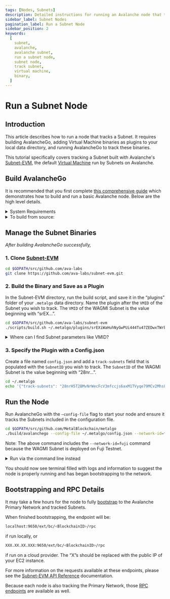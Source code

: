 ```yaml
---
tags: [Nodes, Subnets]
description: Detailed instructions for running an Avalanche node that tracks a Subnet.
sidebar_label: Subnet Nodes
pagination_label: Run a Subnet Node
sidebar_position: 2
keywords:
  [
    subnet,
    avalanche,
    avalanche subnet,
    run a subnet node,
    subnet node,
    track subnet,
    virtual machine,
    binary,
  ]
---
```


# Run a Subnet Node

## Introduction

This article describes how to run a node that tracks a Subnet. It requires building AvalancheGo, adding
Virtual Machine binaries as plugins to your local data directory, and running AvalancheGo to track these
binaries.

This tutorial specifically covers tracking a Subnet built with Avalanche's
[Subnet-EVM](https://github.com/ava-labs/subnet-evm), the default [Virtual Machine](/learn/avalanche/virtual-machines.md)
run by Subnets on Avalanche.

## Build AvalancheGo

It is recommended that you first complete [this comprehensive guide](/nodes/run/node-manually.md)
which demonstrates how to build and run a basic Avalanche node. Below are the high level details.

<details>

<summary>System Requirements</summary>
<p>

- CPU: Equivalent of 8 AWS vCPU
- RAM: 16 GiB
- Storage: 1 TiB SSD
- OS: Ubuntu 20.04 or MacOS &gt;= 12

Note that as network usage increases, hardware requirements may
change.

</p></details>

<details>

<summary>To build from source:</summary>
<p>

1. Install [gcc](https://gcc.gnu.org/)
2. Install [go](https://go.dev/)

3. Set the [$GOPATH](https://github.com/golang/go/wiki/SettingGOPATH)

4. Create a directory in your `$GOPATH`

```bash
mkdir -p $GOPATH/src/github.com/ava-labs
```

<!-- markdownlint-disable MD029 -->

5. Clone AvalancheGo

In the `$GOPATH`, clone [AvalancheGo](https://github.com/MetalBlockchain/metalgo),
the consensus engine and node implementation that is the core of the Avalanche
Network.

```bash
cd $GOPATH/src/github.com/ava-labs
git clone https://github.com/MetalBlockchain/metalgo.git
```

6. Run the Build Script

From the `avalanchego` directory, run the build script

```bash
cd $GOPATH/src/github.com/MetalBlockchain/metalgo
./scripts/build.sh
```

</p>
</details>

## Manage the Subnet Binaries

_After building AvalancheGo successfully,_

### 1. Clone [Subnet-EVM](https://github.com/ava-labs/subnet-evm)

```bash
cd $GOPATH/src/github.com/ava-labs
git clone https://github.com/ava-labs/subnet-evm.git
```

### 2. Build the Binary and Save as a Plugin

In the Subnet-EVM directory, run the build script, and save it in the “plugins” folder of your
`.metalgo` data directory. Name the plugin after the `VMID` of the Subnet you wish to track.
The `VMID` of the WAGMI Subnet is the value beginning with “srEX...”.

```bash
cd $GOPATH/src/github.com/ava-labs/subnet-evm
./scripts/build.sh ~/.metalgo/plugins/srEXiWaHuhNyGwPUi444Tu47ZEDwxTWrbQiuD7FmgSAQ6X7Dy
```

<details>

<summary>Where can I find Subnet parameters like VMID?</summary>
<p>
VMID, Subnet ID, ChainID, and all other parameters can be found in the "Chain Info" 
section of the Subnet Explorer.

- [Avalanche Mainnet](https://subnets.avax.network/c-chain)
- [Fuji Testnet](https://subnets-test.avax.network/wagmi)

</p>
</details>

### 3. Specify the Plugin with a Config.json

Create a file named `config.json` and add a `track-subnets` field that is populated with the
`SubnetID` you wish to track. The `SubnetID` of the WAGMI Subnet is the value beginning with
“28nr...”.

```bash
cd ~/.metalgo
echo '{"track-subnets": "28nrH5T2BMvNrWecFcV3mfccjs6axM1TVyqe79MCv2Mhs8kxiY"}' > config.json
```

<!-- markdownlint-enable MD029 -->

## Run the Node

Run AvalancheGo with the `—config-file` flag to start your node and ensure it tracks the Subnets
included in the configuration file.

```bash
cd $GOPATH/src/github.com/MetalBlockchain/metalgo
./build/avalanchego --config-file ~/.metalgo/config.json --network-id=fuji
```

Note: The above command includes the `--network-id=fuji` command because the WAGMI Subnet is deployed
on Fuji Testnet.

<details>

<summary>Run via the command line instead</summary>
<p>

If you would prefer to track Subnets using a command line flag, you can instead use the `--track-subnets`
flag.

For example:

```bash
./build/avalanchego --track-subnets 28nrH5T2BMvNrWecFcV3mfccjs6axM1TVyqe79MCv2Mhs8kxiY --network-id=fuji
```

</p>
</details>

You should now see terminal filled with logs and information to suggest the node is properly running
and has began bootstrapping to the network.

## Bootstrapping and RPC Details

It may take a few hours for the node to fully [bootstrap](/nodes/run/node-manually.md#bootstrapping)
to the Avalanche Primary Network and tracked Subnets.

When finished bootstrapping, the endpoint will be:

```bash
localhost:9650/ext/bc/<BlockchainID>/rpc
```

if run locally, or

```bash
XXX.XX.XX.XXX:9650/ext/bc/<BlockchainID>/rpc
```

if run on a cloud provider. The “X”s should be replaced with the public
IP of your EC2 instance.

For more information on the requests available at these endpoints, please see the
[Subnet-EVM API Reference](/reference/subnet-evm/api.md) documentation.

Because each node is also tracking the Primary Network, those
[RPC endpoints](nodes/run/node-manually.md#rpc) are available as well.
